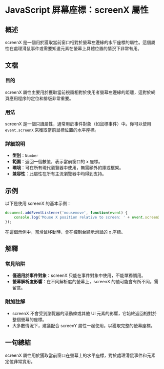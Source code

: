 <!--
Meta Description: # JavaScript 屏幕座標：screenX 屬性 ## 概述 screenX 是一個用於獲取當前窗口相對於螢幕左邊緣的水平座標的屬性。這個屬性在處理滑鼠事件或需要知道元素在螢幕上具體位置的情況下非常有用。 ## 文檔 ### 目的 screenX 屬性主要用於獲取當前視窗相對於使用者螢幕左邊...
Meta Keywords: screenx, event, javascript, 屏幕座標, 是一個用於獲取當前窗口相對於螢幕左邊緣的水平座標的屬性
-->

# JavaScript 屏幕座標：screenX 屬性

## 概述
screenX 是一個用於獲取當前窗口相對於螢幕左邊緣的水平座標的屬性。這個屬性在處理滑鼠事件或需要知道元素在螢幕上具體位置的情況下非常有用。

## 文檔
### 目的
screenX 屬性主要用於獲取當前視窗相對於使用者螢幕左邊緣的距離，這對於網頁應用程序的定位和排版非常重要。

### 用法
screenX 是一個只讀屬性，通常用於事件對象（如鼠標事件）中。你可以使用 `event.screenX` 來獲取當前鼠標位置的水平座標。

### 詳細說明
- **型別**：`Number`
- **範圍**：返回一個數值，表示當前窗口的 x 座標。
- **環境**：可在所有現代瀏覽器中使用，無需額外的庫或框架。
- **兼容性**：此屬性在所有主流瀏覽器中均得到支持。

## 示例
以下是使用 screenX 的基本示例：

```javascript
document.addEventListener('mousemove', function(event) {
    console.log('Mouse X position relative to screen: ' + event.screenX);
});
```

在這個示例中，當滑鼠移動時，會在控制台顯示滑鼠的 x 座標。

## 解釋
### 常見陷阱
- **僅適用於事件對象**：screenX 只能在事件對象中使用，不能單獨調用。
- **螢幕解析度影響**：在不同解析度的螢幕上，screenX 的值可能會有所不同，需留意。

### 附加註解
- screenX 不會受到瀏覽器的滾動條或其他 UI 元素的影響，它始終返回相對於整個螢幕的座標。
- 大多數情況下，建議配合 screenY 屬性一起使用，以獲取完整的螢幕座標。

## 一句總結
screenX 屬性用於獲取當前窗口在螢幕上的水平座標，對於處理滑鼠事件和元素定位非常實用。